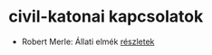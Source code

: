 # civil-katonai kapcsolatok

- Robert Merle: Állati elmék [részletek](../_details/Robert%20Merle.md#id_326)